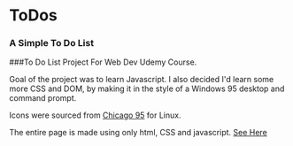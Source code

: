 # ToDos
### A Simple To Do List

###To Do List Project For Web Dev Udemy Course.

Goal of the project was to learn Javascript.
I also decided I'd learn some more CSS and DOM, by
making it in the style of a Windows 95 desktop and
command prompt.

Icons were sourced from [Chicago 95](https://github.com/grassmunk/Chicago95/blob/master/Screenshots/SCREENSH) for Linux.

The entire page is made using only html, CSS and 
javascript. [See Here](https://agitated-villani-ec2285.netlify.app/)

